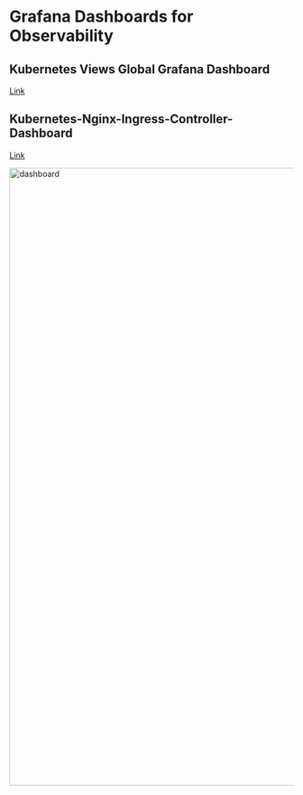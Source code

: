 # Grafana Dashboards for Observability


## Kubernetes Views Global Grafana Dashboard

[Link](https://github.com/dotdc/grafana-dashboards-kubernetes/blob/master/dashboards/k8s-views-global.json)



## Kubernetes-Nginx-Ingress-Controller-Dashboard

[Link](https://grafana.com/grafana/dashboards/14314-kubernetes-nginx-ingress-controller-nextgen-devops-nirvana/)

<img width="1094" alt="dashboard" src="https://github.com/Saurabhkr952/Observability/assets/32189783/c5710b0e-ce60-48a2-a259-43f3020543a6">
